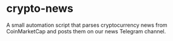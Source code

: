 # crypto-news
A small automation script that parses cryptocurrency news from CoinMarketCap and posts them on our news Telegram channel.